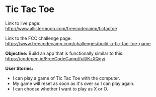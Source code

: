 # Tic Tac Toe

Link to live page:  
http://www.allistermoon.com/freecodecamp/tictactoe

Link to the FCC challenge page:  
https://www.freecodecamp.com/challenges/build-a-tic-tac-toe-game

__Objective:__
Build an app that is functionally similar to this:  
https://codepen.io/FreeCodeCamp/full/KzXQgy/

__User Stories:__
- I can play a game of Tic Tac Toe with the computer.
- My game will reset as soon as it's over so I can play again.
- I can choose whether I want to play as X or O.